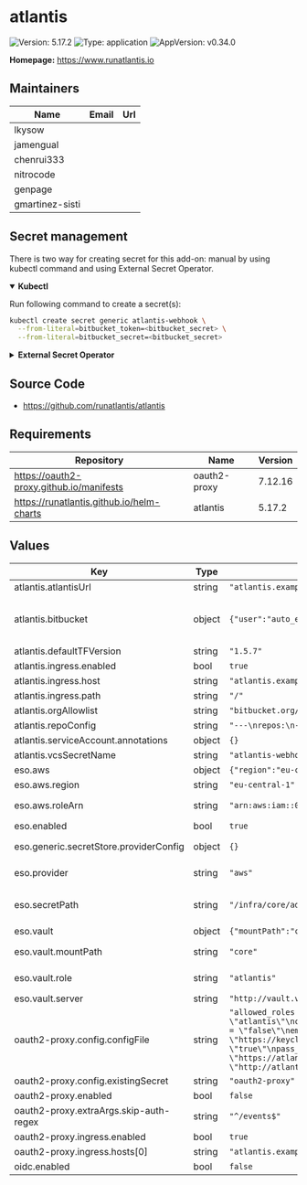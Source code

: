 # atlantis

![Version: 5.17.2](https://img.shields.io/badge/Version-5.17.2-informational?style=flat-square) ![Type: application](https://img.shields.io/badge/Type-application-informational?style=flat-square) ![AppVersion: v0.34.0](https://img.shields.io/badge/AppVersion-v0.34.0-informational?style=flat-square)

**Homepage:** <https://www.runatlantis.io>

## Maintainers

| Name | Email | Url |
| ---- | ------ | --- |
| lkysow |  |  |
| jamengual |  |  |
| chenrui333 |  |  |
| nitrocode |  |  |
| genpage |  |  |
| gmartinez-sisti |  |  |

## Secret management

There is two way for creating secret for this add-on: manual by using kubectl command and using External Secret Operator.

<details open>
<summary><b>Kubectl</b></summary>

Run following command to create a secret(s):
```bash
kubectl create secret generic atlantis-webhook \
  --from-literal=bitbucket_token=<bitbucket_secret> \
  --from-literal=bitbucket_secret=<bitbucket_secret>
```

</details>

<details>
<summary><b>External Secret Operator</b></summary>

Update [values.yaml](values.yaml) to enable ESO:

```yaml
eso:
  # -- Install components of the ESO.
  enabled: true
```

AWS Parameter Store structure:

```json
{
  "bitbucket_token": "<bitbucket_secret>",
  "bitbucket_secret": "<bitbucket_secret>"
}
```

</details>

## Source Code

* <https://github.com/runatlantis/atlantis>

## Requirements

| Repository | Name | Version |
|------------|------|---------|
| https://oauth2-proxy.github.io/manifests | oauth2-proxy | 7.12.16 |
| https://runatlantis.github.io/helm-charts | atlantis | 5.17.2 |

## Values

| Key | Type | Default | Description |
|-----|------|---------|-------------|
| atlantis.atlantisUrl | string | `"atlantis.example.com"` |  |
| atlantis.bitbucket | object | `{"user":"auto_example"}` | Uncomment to enable Basic Auth mode ref: https://www.runatlantis.io/docs/security. basicAuthSecretName: atlantis-creds |
| atlantis.defaultTFVersion | string | `"1.5.7"` |  |
| atlantis.ingress.enabled | bool | `true` |  |
| atlantis.ingress.host | string | `"atlantis.example.com"` |  |
| atlantis.ingress.path | string | `"/"` |  |
| atlantis.orgAllowlist | string | `"bitbucket.org/organization/*"` |  |
| atlantis.repoConfig | string | `"---\nrepos:\n- id: /.*/\n  allowed_overrides: [\"workflow\"]\n  allow_custom_workflows: true\n"` |  |
| atlantis.serviceAccount.annotations | object | `{}` |  |
| atlantis.vcsSecretName | string | `"atlantis-webhook"` |  |
| eso.aws | object | `{"region":"eu-central-1","roleArn":"arn:aws:iam::012345678910:role/AWSIRSA_Shared_ExternalSecretOperatorAccess"}` | AWS configuration (if provider is `aws`). |
| eso.aws.region | string | `"eu-central-1"` | AWS region. |
| eso.aws.roleArn | string | `"arn:aws:iam::012345678910:role/AWSIRSA_Shared_ExternalSecretOperatorAccess"` | AWS role ARN for the ExternalSecretOperator to assume. |
| eso.enabled | bool | `true` | Install components of the ESO. |
| eso.generic.secretStore.providerConfig | object | `{}` | Defines SecretStore provider configuration. |
| eso.provider | string | `"aws"` | Defines provider type. One of `aws`, `generic`, or `vault`. |
| eso.secretPath | string | `"/infra/core/addons/atlantis"` | Defines the path to the secret in the provider. If provider is `vault`, this is the path must be prefixed with `secret/`. |
| eso.vault | object | `{"mountPath":"core","role":"atlantis","server":"http://vault.vault:8200"}` | Vault configuration (if provider is `vault`). |
| eso.vault.mountPath | string | `"core"` | Mount path for the Kubernetes authentication method. |
| eso.vault.role | string | `"atlantis"` | Vault role for the Kubernetes authentication method. |
| eso.vault.server | string | `"http://vault.vault:8200"` | Vault server URL. |
| oauth2-proxy.config.configFile | string | `"allowed_roles = [\"administrator\", \"developer\"]\nclient_id = \"atlantis\"\ncode_challenge_method=\"S256\"\ncookie_csrf_expire=\"5m\"\ncookie_csrf_per_request=\"true\"\ncookie_secure = \"false\"\nemail_domains = [ \"*\" ]\ninsecure_oidc_allow_unverified_email = \"true\"\noidc_issuer_url = \"https://keycloak.example.com/realms/<realm_name>\"\npass_access_token = \"true\"\npass_authorization_header = \"true\"\npass_basic_auth = \"false\"\nprovider = \"keycloak-oidc\"\nredirect_url = \"https://atlantis.example.com/oauth2/callback\"\nskip_jwt_bearer_tokens = \"true\"\nupstreams = [ \"http://atlantis:80\" ]\nwhitelist_domains = [\"*\"]\nsilence_ping_logging = \"true\""` |  |
| oauth2-proxy.config.existingSecret | string | `"oauth2-proxy"` |  |
| oauth2-proxy.enabled | bool | `false` |  |
| oauth2-proxy.extraArgs.skip-auth-regex | string | `"^/events$"` |  |
| oauth2-proxy.ingress.enabled | bool | `true` |  |
| oauth2-proxy.ingress.hosts[0] | string | `"atlantis.example.com"` |  |
| oidc.enabled | bool | `false` |  |
